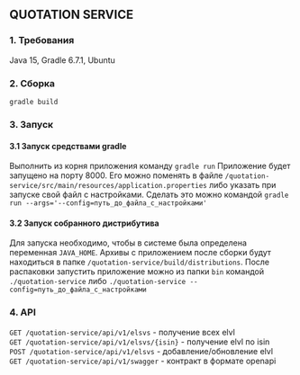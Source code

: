 ##  QUOTATION SERVICE

### 1. Требования
Java 15, Gradle 6.7.1, Ubuntu

### 2. Сборка
`gradle build`

### 3. Запуск
#### 3.1 Запуск средствами gradle
Выполнить из корня приложения команду `gradle run`
Приложение будет запущено на порту 8000. Его можно поменять в файле `/quotation-service/src/main/resources/application.properties`
либо указать при запуске свой файл с настройками. Сделать это можно командой `gradle run --args='--config=путь_до_файла_с_настройками'`
#### 3.2 Запуск собранного дистрибутива
Для запуска необходимо, чтобы в системе была определена переменная `JAVA_HOME`.
Архивы с приложением после сборки будут находиться в папке `/quotation-service/build/distributions`.
После распаковки запустить приложение можно из папки `bin` командой `./quotation-service` либо `./quotation-service --config=путь_до_файла_с_настройками` 

### 4. API
`GET /quotation-service/api/v1/elsvs` - получение всех elvl  
`GET /quotation-service/api/v1/elsvs/{isin}` - получение elvl по isin  
`POST /quotation-service/api/v1/elsvs` - добавление/обновление elvl  
`GET /quotation-service/api/v1/swagger` - контракт в формате openapi
